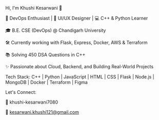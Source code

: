 Hi, I'm Khushi Kesarwani 👋

🚀 DevOps Enthusiast | 🎨 UI/UX Designer | 💻 C++ & Python Learner

🎓 B.E. CSE (DevOps) @ Chandigarh University

🛠 Currently working with Flask, Express, Docker, AWS & Terraform

📚 Solving 450 DSA Questions in C++

✨ Passionate about Cloud, Backend, and Building Real-World Projects




Tech Stack:
C++ | Python | JavaScript | HTML | CSS | Flask | Node.js | MongoDB | Docker | Terraform | Figma

Let's Connect:

🔗 khushi-kesarwani7080

📧 kesarwani.khushi121@gmail.com

<!---
kesarwanikhushi/kesarwanikhushi is a ✨ special ✨ repository because its `README.md` (this file) appears on your GitHub profile.
You can click the Preview link to take a look at your changes.
--->
